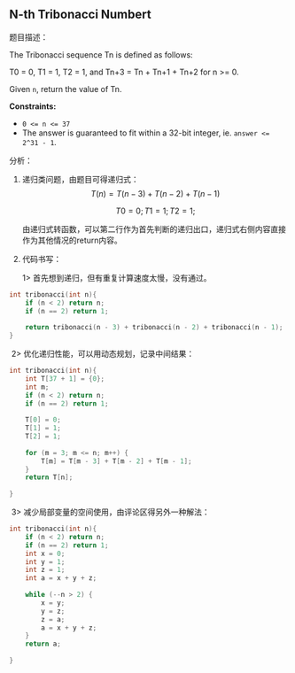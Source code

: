 ## N-th Tribonacci Numbert

题目描述：

The Tribonacci sequence Tn is defined as follows: 

T0 = 0, T1 = 1, T2 = 1, and Tn+3 = Tn + Tn+1 + Tn+2 for n >= 0.

Given `n`, return the value of Tn.

**Constraints:**

- `0 <= n <= 37`
- The answer is guaranteed to fit within a 32-bit integer, ie. `answer <= 2^31 - 1`.

分析：

1. 递归类问题，由题目可得递归式：
   $$
   T(n) = T(n - 3) + T(n - 2) + T(n - 1)
   $$

   $$
   T0 = 0;
   T1 = 1;
   T2 = 1;
   $$

    由递归式转函数，可以第二行作为首先判断的递归出口，递归式右侧内容直接作为其他情况的return内容。

2. 代码书写：

   1> 首先想到递归，但有重复计算速度太慢，没有通过。

```c
int tribonacci(int n){
    if (n < 2) return n;
    if (n == 2) return 1;
    
    return tribonacci(n - 3) + tribonacci(n - 2) + tribonacci(n - 1); 
}
```

​	2> 优化递归性能，可以用动态规划，记录中间结果：

```c
int tribonacci(int n){
    int T[37 + 1] = {0};
    int m;
    if (n < 2) return n;
    if (n == 2) return 1;
    
    T[0] = 0;
    T[1] = 1;
    T[2] = 1;
    
    for (m = 3; m <= n; m++) {
        T[m] = T[m - 3] + T[m - 2] + T[m - 1];
    }
    return T[n];
    
}
```

​	3>  减少局部变量的空间使用，由评论区得另外一种解法：

```c
int tribonacci(int n){
    if (n < 2) return n;
    if (n == 2) return 1;
    int x = 0;
    int y = 1;
    int z = 1;
    int a = x + y + z;
    
    while (--n > 2) {
        x = y;
        y = z;
        z = a;
        a = x + y + z;
    }
    return a;
    
}
```

